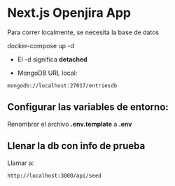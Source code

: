 # Next.js Openjira App
Para correr localmente, se necesita la base de datos

docker-compose up -d

* El -d significa  __detached__

* MongoDB URL local:
```
mongodb://localhost:27017/entriesdb
```
## Configurar las variables de entorno:

Renombrar el archivo __.env.template__ a __.env__

## Llenar la db con info de prueba

Llamar a:

```
http://localhost:3000/api/seed

```